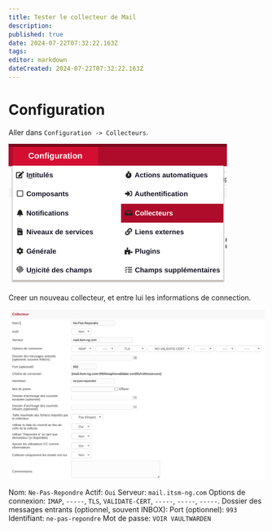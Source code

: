 ```yaml
---
title: Tester le collecteur de Mail
description: 
published: true
date: 2024-07-22T07:32:22.163Z
tags: 
editor: markdown
dateCreated: 2024-07-22T07:32:22.163Z
---
```


# Configuration
Aller dans `Configuration -> Collecteurs`.

![menu-collecteur.png](/Documentations-Interne/collecteur/menu-collecteur.png)

Creer un nouveau collecteur, et entre lui les informations de connection.

![configuration-collecteur.png](/Documentations-Interne/collecteur/configuration-collecteur.png)

Nom: `Ne-Pas-Repondre`
Actif: `Oui`
Serveur: `mail.itsm-ng.com`
Options de connexion: `IMAP`, `-----`, `TLS`, `VALIDATE-CERT`, `-----`, `-----`, `-----`.
Dossier des messages entrants (optionnel, souvent INBOX):
Port (optionnel): `993`
Identifiant: `ne-pas-repondre`
Mot de passe: `VOIR VAULTWARDEN`
